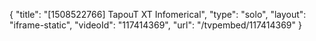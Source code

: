 {
    "title": "[1508522766] TapouT XT Infomerical",
    "type": "solo",
    "layout": "iframe-static",
    "videoId": "117414369",
    "url": "\/tvpembed\/117414369"
}